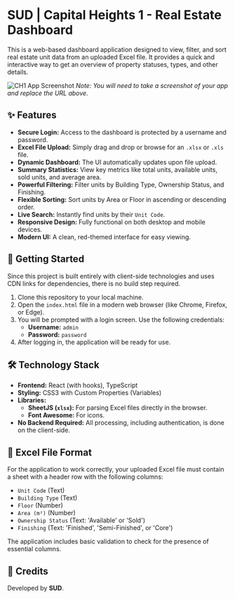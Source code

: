 # SUD | Capital Heights 1 - Real Estate Dashboard

This is a web-based dashboard application designed to view, filter, and sort real estate unit data from an uploaded Excel file. It provides a quick and interactive way to get an overview of property statuses, types, and other details.

![CH1 App Screenshot](https://raw.githubusercontent.com/username/repo/main/screenshot.png) 
*Note: You will need to take a screenshot of your app and replace the URL above.*

## ✨ Features

- **Secure Login:** Access to the dashboard is protected by a username and password.
- **Excel File Upload:** Simply drag and drop or browse for an `.xlsx` or `.xls` file.
- **Dynamic Dashboard:** The UI automatically updates upon file upload.
- **Summary Statistics:** View key metrics like total units, available units, sold units, and average area.
- **Powerful Filtering:** Filter units by Building Type, Ownership Status, and Finishing.
- **Flexible Sorting:** Sort units by Area or Floor in ascending or descending order.
- **Live Search:** Instantly find units by their `Unit Code`.
- **Responsive Design:** Fully functional on both desktop and mobile devices.
- **Modern UI:** A clean, red-themed interface for easy viewing.

## 🚀 Getting Started

Since this project is built entirely with client-side technologies and uses CDN links for dependencies, there is no build step required.

1.  Clone this repository to your local machine.
2.  Open the `index.html` file in a modern web browser (like Chrome, Firefox, or Edge).
3.  You will be prompted with a login screen. Use the following credentials:
    - **Username:** `admin`
    - **Password:** `password`
4.  After logging in, the application will be ready for use.

## 🛠️ Technology Stack

- **Frontend:** React (with hooks), TypeScript
- **Styling:** CSS3 with Custom Properties (Variables)
- **Libraries:**
    - **SheetJS (`xlsx`):** For parsing Excel files directly in the browser.
    - **Font Awesome:** For icons.
- **No Backend Required:** All processing, including authentication, is done on the client-side.

## 📄 Excel File Format

For the application to work correctly, your uploaded Excel file must contain a sheet with a header row with the following columns:

- `Unit Code` (Text)
- `Building Type` (Text)
- `Floor` (Number)
- `Area (m²)` (Number)
- `Ownership Status` (Text: 'Available' or 'Sold')
- `Finishing` (Text: 'Finished', 'Semi-Finished', or 'Core')

The application includes basic validation to check for the presence of essential columns.

## 👥 Credits

Developed by **SUD**.